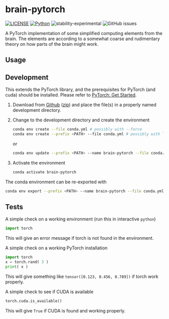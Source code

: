 # brain-pytorch

[![LICENSE](https://img.shields.io/badge/license-GPL2.0-green?style=for-the-badge)](https://github.com/jeblad/brain-pytorch/blob/master/LICENSE)
[![Python](https://img.shields.io/badge/python-3.7-blue.svg?style=for-the-badge)](https://www.python.org/)
![stability-experimental](https://img.shields.io/badge/stability-experimental-orange.svg?style=for-the-badge)
![GitHub issues](https://img.shields.io/github/issues-raw/jeblad/brain-pytorch?style=for-the-badge)

A PyTorch implementation of some simplified computing elements from the brain. The elements are according to a somewhat coarse and rudimentary theory on how parts of the brain might work.

## Usage



## Development

This extends the PyTorch library, and the prerequisites for PyTorch (and cuda) should be installed. Please refer to [PyTorch: Get Started](https://pytorch.org/get-started/locally/).

1. Download from [Github](https://github.com/jeblad/brain-pytorch) ([zip](https://github.com/jeblad/brain-pytorch/archive/master.zip)) and place the file(s) in a properly named development directory.

2. Change to the development directory and create the environment

	```bash
	conda env create --file conda.yml # possibly with --force
	conda env create --prefix <PATH> --file conda.yml # possibly with `<PATH>` like `/home/john/.conda/envs/pytorch`
	```

	or

	```bash
	conda env update --prefix <PATH> --name brain-pytorch --file conda.yml
	```

3. Activate the environment

	```bash
	conda activate brain-pytorch
	```

The conda environment can be re-exported with

```bash
conda env export --prefix <PATH> --name brain-pytorch --file conda.yml
```

## Tests

A simple check on a working environment (run this in interactive `python`)

```Python
import torch
```

This will give an error message if torch is not found in the environment.

A simple check on a working PyTorch installation

```Python
import torch
x = torch.rand( 3 )
print( x )
```

This will give something like `tensor([0.123, 0.456, 0.789])` if torch work properly.

A simple check to see if CUDA is available

```python
torch.cuda.is_available()
```

This will give `True` if CUDA is found and working properly.
